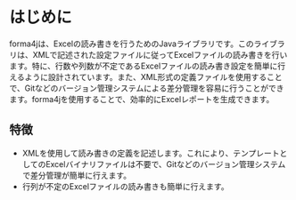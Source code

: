 # はじめに

forma4jは、Excelの読み書きを行うためのJavaライブラリです。このライブラリは、XMLで記述された設定ファイルに従ってExcelファイルの読み書きを行います。特に、行数や列数が不定であるExcelファイルの読み書き設定を簡単に行えるように設計されています。また、XML形式の定義ファイルを使用することで、Gitなどのバージョン管理システムによる差分管理を容易に行うことができます。forma4jを使用することで、効率的にExcelレポートを生成できます。

## 特徴

- XMLを使用して読み書きの定義を記述します。これにより、テンプレートとしてのExcelバイナリファイルは不要で、Gitなどのバージョン管理システムで差分管理が簡単に行えます。
- 行列が不定のExcelファイルの読み書きも簡単に行えます。
